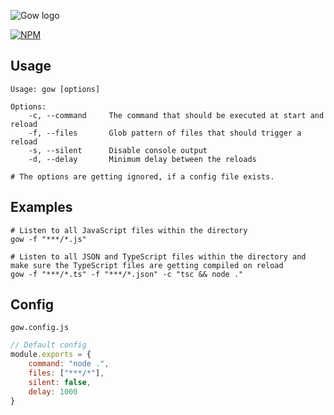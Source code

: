 ![Gow logo](https://repository-images.githubusercontent.com/239176380/cadf1e00-4b78-11ea-8585-bb9c7b6b3038)

[![NPM](https://nodei.co/npm/gow.png?downloads=true&downloadRank=true)](https://nodei.co/npm/gow/)
## Usage

````shell script
Usage: gow [options]

Options:
    -c, --command     The command that should be executed at start and reload
    -f, --files       Glob pattern of files that should trigger a reload
    -s, --silent      Disable console output
    -d, --delay       Minimum delay between the reloads

# The options are getting ignored, if a config file exists.
````

## Examples
````shell script
# Listen to all JavaScript files within the directory
gow -f "***/*.js"

# Listen to all JSON and TypeScript files within the directory and make sure the TypeScript files are getting compiled on reload
gow -f "***/*.ts" -f "***/*.json" -c "tsc && node ."
````

## Config
`gow.config.js`
````javascript
// Default config
module.exports = {
    command: "node .",  
    files: ["***/*"],
    silent: false,
    delay: 1000
}
````
